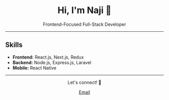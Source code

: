 <h1 align="center">Hi, I'm Naji 👋</h1>

<p align="center">Frontend-Focused Full-Stack Developer</p>

---

## Skills

- **Frontend:** React.js, Next.js, Redux
- **Backend:** Node.js, Express.js, Laravel
- **Mobile:** React Native

---


<p align="center">Let's connect! 🤝</p>

<p align="center">
  <a href="mailto:najilii249@example.com">Email</a> 
</p>
